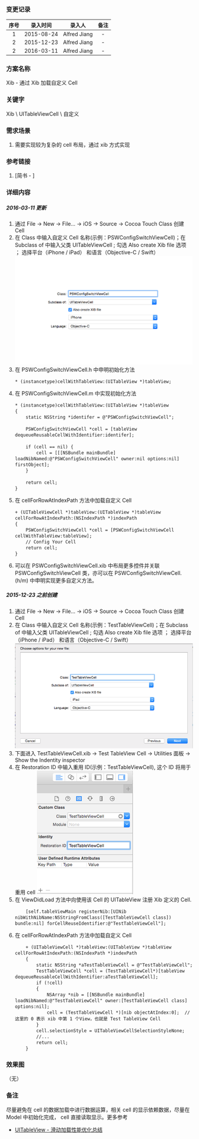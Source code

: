 ### 变更记录

| 序号 | 录入时间 | 录入人 | 备注 |
|:--------:|:--------:|:--------:|:--------:|
| 1 | 2015-08-24 | Alfred Jiang | - |
| 2 | 2015-12-23 | Alfred Jiang | - |
| 2 | 2016-03-11 | Alfred Jiang | - |

### 方案名称

Xib - 通过 Xib 加载自定义 Cell

### 关键字

Xib \ UITableViewCell \ 自定义

### 需求场景

1. 需要实现较为复杂的 cell 布局，通过 xib 方式实现

### 参考链接
1. [简书 - ]

### 详细内容

##### 2016-03-11 更新

1. 通过 File -> New -> File... -> iOS -> Source -> Cocoa Touch Class 创建 Cell
2. 在 Class 中输入自定义 Cell 名称(示例：PSWConfigSwitchViewCell)；在 Subclass of 中输入父类 UITableViewCell ; 勾选 Also create Xib file 选项 ； 选择平台（iPhone / iPad） 和语言（Objective-C / Swift）
    ![image3](Images/Image_00123_00003.png)
3. 在 PSWConfigSwitchViewCell.h 中申明初始化方法
    ```
    * (instancetype)cellWithTableView:(UITableView *)tableView;
    ```
4. 在 PSWConfigSwitchViewCell.m 中实现初始化方法
    ```
    * (instancetype)cellWithTableView:(UITableView *)tableView
    {
        static NSString *identifer = @"PSWConfigSwitchViewCell";
        
        PSWConfigSwitchViewCell *cell = [tableView dequeueReusableCellWithIdentifier:identifer];
        
        if (cell == nil) {
            cell = [[[NSBundle mainBundle] loadNibNamed:@"PSWConfigSwitchViewCell" owner:nil options:nil] firstObject];
        }
        
        return cell;
    }
    ```
5. 在 cellForRowAtIndexPath 方法中加载自定义 Cell
    ```
    + (UITableViewCell *)tableView:(UITableView *)tableView cellForRowAtIndexPath:(NSIndexPath *)indexPath
    {
        PSWConfigSwitchViewCell *cell = [PSWConfigSwitchViewCell cellWithTableView:tableView];
        // Config Your Cell
        return cell;
    }
    ```
6. 可以在 PSWConfigSwitchViewCell.xib 中布局更多控件并关联 PSWConfigSwitchViewCell 类，亦可以在 PSWConfigSwitchViewCell.(h/m) 中申明实现更多自定义方法。

##### 2015-12-23 之前创建

1. 通过 File -> New -> File... -> iOS -> Source -> Cocoa Touch Class 创建 Cell
2. 在 Class 中输入自定义 Cell 名称(示例：TestTableViewCell)；在 Subclass of 中输入父类 UITableViewCell ; 勾选 Also create Xib file 选项 ； 选择平台（iPhone / iPad） 和语言（Objective-C / Swift）
    ![image1](Images/Image_00123_00001.png)
3. 下面进入 TestTableViewCell.xib -> Test TableView Cell -> Utilities 面板 -> Show the Indentity inspector
4. 在 Restoration ID 中输入重用 ID(示例：TestTableViewCell), 这个 ID 将用于重用 cell
    ![image2](Images/Image_00123_00002.png)
5. 在 ViewDidLoad 方法中向使用该 Cell 的 UITableView 注册 Xib 定义的 Cell.
    ```
        [self.tableViewMain registerNib:[UINib nibWithNibName:NSStringFromClass([TestTableViewCell class]) bundle:nil] forCellReuseIdentifier:@"TestTableViewCell"];
    ```
6. 在 cellForRowAtIndexPath 方法中加载自定义 Cell
    ```
        + (UITableViewCell *)tableView:(UITableView *)tableView cellForRowAtIndexPath:(NSIndexPath *)indexPath
        {
            static NSString *aTestTableViewCell = @"TestTableViewCell";
            TestTableViewCell *cell = (TestTableViewCell*)[tableView dequeueReusableCellWithIdentifier:aTestTableViewCell];
            if (!cell)
            {
                NSArray *nib = [[NSBundle mainBundle] loadNibNamed:@"TestTableViewCell" owner:[TestTableViewCell class] options:nil];
                cell = (TestTableViewCell *)[nib objectAtIndex:0];  //这里的 0 表示 xib 中第 1 个View，也就是 Test TableView Cell
            }
            cell.selectionStyle = UITableViewCellSelectionStyleNone;
            //...
            return cell;
        }
    ```

### 效果图
（无）

### 备注

尽量避免在 cell 的数据加载中进行数据运算，相关 cell 的显示依赖数据，尽量在 Model 中初始化完成， cell 直接读取显示。更多参考

* [UITableView - 滑动加载性能优化总结](Notes/Note_00122_20151223.md)
